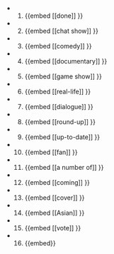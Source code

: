 -
  1. {{embed [[done]] }}
-
  2. {{embed [[chat show]] }}
-
  3. {{embed [[comedy]] }}
-
  4. {{embed [[documentary]] }}
-
  5. {{embed [[game show]] }}
-
  6. {{embed [[real-life]] }}
-
  7. {{embed [[dialogue]] }}
-
  8. {{embed [[round-up]] }}
-
  9. {{embed [[up-to-date]] }}
-
  10. {{embed [[fan]] }}
-
  11. {{embed [[a number of]] }}
-
  12. {{embed [[coming]] }}
-
  13. {{embed [[cover]] }}
-
  14. {{embed [[Asian]] }}
-
  15. {{embed [[vote]] }}
-
  16. {{embed}}